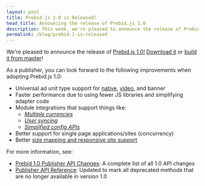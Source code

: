 ```yaml
---
layout: post
title: Prebid.js 1.0 is Released!
head_title: Announcing the release of Prebid.js 1.0
description: This week, we're pleased to announce the release of Prebid.js 1.0
permalink: /blog/prebid-1-is-released
---
```


We're pleased to announce the release of [Prebid.js 1.0!](https://github.com/prebid/Prebid.js/releases/tag/1.0.0) [Download it]({{site.baseurl}}/download.html) or [build it from master](https://github.com/prebid/Prebid.js/blob/master/README.md#Build)!

As a publisher, you can look forward to the following improvements when adopting Prebid.js 1.0:

- Universal ad unit type support for [native](http://prebid.org/dev-docs/show-native-ads.html), [video](http://prebid.org/dev-docs/show-video-with-a-dfp-video-tag.html), and banner
- Faster performance due to using fewer JS libraries and simplifying adapter code
- Module integrations that support things like:
    - [*Multiple currencies*]({{site.baseurl}}/dev-docs/modules/currency.html)
    - [*User syncing*]({{site.baseurl}}/dev-docs/publisher-api-reference.html#module_pbjs.userSync)
    - [*Simplified config APIs*]({{site.baseurl}}/dev-docs/publisher-api-reference.html#module_pbjs.setConfig)
- Better support for single page applications/sites (concurrency)
- Better [size mapping and responsive site support](http://prebid.org/dev-docs/publisher-api-reference.html#setConfig-Configure-Responsive-Ads)

For more information, see:

- [Prebid 1.0 Publisher API Changes]({{site.baseurl}}/dev-docs//prebid-1.0-API.html): A complete list of all 1.0 API changes
- [Publisher API Reference]({{site.baseurl}}/dev-docs/publisher-api-reference.html): Updated to mark all deprecated methods that are no longer available in version 1.0
